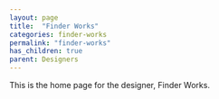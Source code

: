 ```yaml
---
layout: page
title:  "Finder Works"
categories: finder-works
permalink: "finder-works"
has_children: true
parent: Designers
---
```

This is the home page for the designer, Finder Works.
